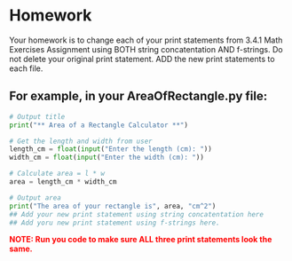 # Homework
Your homework is to change each of your print statements from 3.4.1 Math Exercises Assignment using BOTH string concatentation AND f-strings.
Do not delete your original print statement. ADD the new print statements to each file. 

## For example, in your AreaOfRectangle.py file:

```python
# Output title
print("** Area of a Rectangle Calculator **")

# Get the length and width from user
length_cm = float(input("Enter the length (cm): "))
width_cm = float(input("Enter the width (cm): "))

# Calculate area = l * w
area = length_cm * width_cm

# Output area
print("The area of your rectangle is", area, "cm^2")
## Add your new print statement using string concatentation here
## Add yoru new print statement using f-strings here.
```
<span style="color:red">
<b>
NOTE: Run you code to make sure ALL three print statements look the same.
</b>
</span>